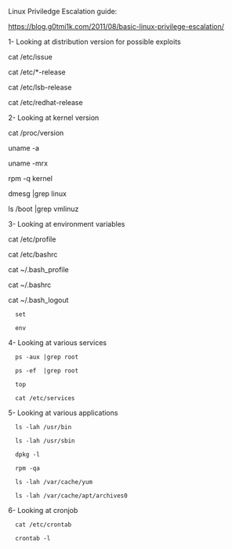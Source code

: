 Linux Priviledge Escalation guide:

https://blog.g0tmi1k.com/2011/08/basic-linux-privilege-escalation/

1- Looking at distribution version for possible exploits

cat /etc/issue

cat /etc/*-release

cat /etc/lsb-release

cat /etc/redhat-release

2- Looking at kernel version

cat /proc/version

uname -a

uname -mrx

rpm -q kernel

dmesg |grep linux

ls /boot |grep vmlinuz

3- Looking at environment variables

cat /etc/profile

cat /etc/bashrc

cat ~/.bash_profile

cat ~/.bashrc

cat ~/.bash_logout

      set

      env

4- Looking at various services

      ps -aux |grep root

      ps -ef  |grep root

      top

      cat /etc/services
 
5- Looking at various applications


      ls -lah /usr/bin

      ls -lah /usr/sbin

      dpkg -l

      rpm -qa

      ls -lah /var/cache/yum

      ls -lah /var/cache/apt/archives0
 
6- Looking at cronjob
 

      cat /etc/crontab

      crontab -l
 
